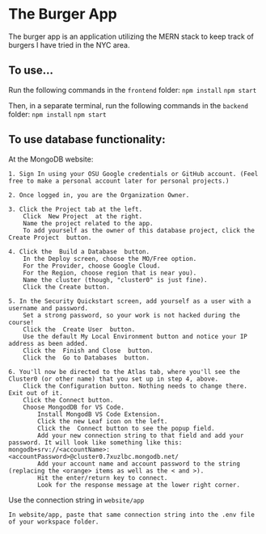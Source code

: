 # The Burger App
The burger app is an application utilizing the MERN stack to keep track of burgers I have tried in the NYC area.

## To use...
Run the following commands in the `frontend` folder:
`npm install`
`npm start`

Then, in a separate terminal, run the following commands in the `backend` folder:
`npm install`
`npm start`

## To use database functionality:
At the MongoDB website:

    1. Sign In using your OSU Google credentials or GitHub account. (Feel free to make a personal account later for personal projects.) 

    2. Once logged in, you are the Organization Owner.

    3. Click the Project tab at the left.
        Click  New Project  at the right.
        Name the project related to the app.
        To add yourself as the owner of this database project, click the   Create Project  button.

    4. Click the  Build a Database  button.
        In the Deploy screen, choose the MO/Free option.
        For the Provider, choose Google Cloud.
        For the Region, choose region that is near you).
        Name the cluster (though, "cluster0" is just fine).
        Click the Create button.

    5. In the Security Quickstart screen, add yourself as a user with a username and password. 
        Set a strong password, so your work is not hacked during the course!
        Click the  Create User  button.
        Use the default My Local Environment button and notice your IP address as been added. 
        Click the  Finish and Close  button.
        Click the  Go to Databases  button.

    6. You'll now be directed to the Atlas tab, where you'll see the Cluster0 (or other name) that you set up in step 4, above.
        Click the Configuration button. Nothing needs to change there. Exit out of it.
        Click the Connect button.
        Choose MongodDB for VS Code. 
            Install MongodB VS Code Extension.
            Click the new Leaf icon on the left.
            Click the  Connect button to see the popup field.
            Add your new connection string to that field and add your password. It will look like something like this: mongodb+srv://<accountName>:<accountPassword>@cluster0.7xuzlbc.mongodb.net/
            Add your account name and account password to the string (replacing the <orange> items as well as the < and >).
            Hit the enter/return key to connect.
            Look for the response message at the lower right corner. 

Use the connection string in `website/app`

    In website/app, paste that same connection string into the .env file of your workspace folder.
